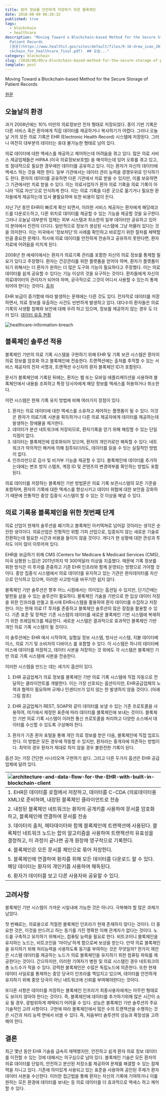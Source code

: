 ```yaml
---
title: 환자 정보를 안전하게 저장하기 위한 블록체인
date: 2018-08-09 06:26:32
published: true
tags:
  - blockchain
  - healthcare
description: "Moving Toward a Blockchain-based Method for the Secure Storage of
  Patient Records
  [원문](https://www.healthit.gov/sites/default/files/9-16-drew_ivan_20160804_blo\
  ckchain_for_healthcare_final.pdf)  ## 오늘..."
category: blockchain
slug: /2018/08/09/a-blockchain-based-method-for-the-secure-storage-of-patient-records/
template: post
---
```

Moving Toward a Blockchain-based Method for the Secure Storage of Patient Records

[원문](https://www.healthit.gov/sites/default/files/9-16-drew_ivan_20160804_blockchain_for_healthcare_final.pdf)

## 오늘날의 환경

과거 2008년에는 10% 미만의 의료정보만 전자 형태로 저장되었다. 종이 기반 기록은 다른 서비스 혹은 환자에게 직접 데이터를 제공하거나 복사하기가 어렵다. 그러나 오늘날 거의 모든 의료 기록은 EHR (Electronic Health Record) 시스템에 저장된다. 그러나 여전히 대부분의 데이터는 휴대 불가능한 형태로 남아 있다.

의료 데이터에 대한 엑세스를 제공하고 제어하는데 어려움을 겪고 있다. 많은 의료 서비스 제공업체들은 HIPAA (미국 의료정보보호법) 을 해석하는데 있어 오류를 겪고 있고, 또 절대적으로 필요한 경우에만 데이터를 공유하고 있다. 이는 환자가 자신의 데이터에 액세스 하는 것을 제한 한다. 일부 기관에서는 데이터 관리 능력을 경쟁우위로 인식하기도 한다. 환자의 데이터를 공유하면 다른 기관에서 치료 받을 수 있지만, 이를 보유하면 그 기관에서만 치료 받을 수 있다. 이는 의료사업자가 환자 의료 기록을 의료 기록이 아니라 '의료 자산'으로 인식하게 한다. 이는 의료 기록을 다른 곳으로 옮기거나 필요한 환자들에게 제공하는데 있서 불필요하며 또한 비용이 많이 든다.

지난 7년 동안 EHR이 빠르게 확산 되면서, 이러한 서비스 제공자는 환자에게 해당레코드를 다운로드하고, 다른 위치로 데이터를 제공할 수 있는 기능을 제공할 것을 요구한다. 그러나 오늘날 대부분의 업체는 외부 시스템과 최소한의 일부 데이터만 공유하고 있어 이 분야에서 진전이 더디다. 일반적으로 정보가 생성된 시스템에 그냥 머물러 있다는 것을 의미한다. 이는 미국에서 '정보차단'의 사례를 확인하고 바로잡기 위한 절차를 채택할 만큼 중요한 문제다. 적시에 의료 데이터를 안전하게 전송하고 공유하지 못한다면, 환자 치료에 어려움을 미치게 된다.

2008년 한 에세이에서는 환자가 의료기록 관리를 포함한 자신의 의료 정보를 통제할 필요가 있다고 주장했다. 환자는 건강관리를 위한 플랫폼을 얻어야 하며, 환자가 플랫폼이 되기 위해서는 더 환자가 원하는 더 많은 도구와 기능이 필요하다고 주장했다. 이는 의료 데이터를 쉽게 공유할 수 있다는 기능 이상의 것을 요구하는 것이다. 환자들에게 자신의 의료데이터의 관리자가 되어야 하며, 궁극적으로 그것이 어디서 사용할 수 있는지 통제되어야 한다는 것이다. [출처](https://www.linuxjournal.com/content/patient-platform)

EHR 보급이 증가함에 따라 발생하는 문제에는 다른 것도 있다. 전자적로 데이터를 저장하면서, 의료 정보를 유출하는 사건도 빈번하게 발생하고 있다. 대다수의 환자들은 의료 기록의 사생활 침해와 보안에 대해 우려 하고 있으며, 정보를 제공하지 않는 경우 도 더러 있다. [데이터 유출 현황](https://dashboard.healthit.gov/quickstats/pages/breaches-protected-health-information.php)

![healthcare-information-breach](../images/healthcare-information-breach.png)

## 블록체인 솔루션 적용

블록체인 기반의 의료 기록 시스템을 구현하기 위해 EHR 및 기록 보관 시스템은 환자의 의료 정보를 암호화 하고 블록체인에 전송한다. 트랜잭션에는 출처를 추적할 수 있는 서비스 제공자의 전자 서명과, 트랜잭션 수신자의 환자 블록체인 ID가 포함된다.

문서가 블록체인에 기록된 뒤에는, 환자는 웹 또는 모바일 애플리케이션을 사용하여 블록체인에서 내용을 조회하고 특정 당사자에게 해당 정보를 엑세스를 허용하거나 취소한다.

이런 시스템은 현재 기록 유지 방법에 비해 여러가지 장점이 있다.

1. 환자는 의료 데이터에 대한 엑세스를 소유하고 제어하는 플랫폼이 될 수 있다. 이것은 환자가 의료기록 사본을 획득하거나 다른 의료 제공자에게 데이터를 제공하는데 발생하는 장애물을 제거한다.
2. 데이터가 분산 네트워크에 저장되므로, 환자기록을 얻기 위해 해킹할 수 있는 단일 지점이 없다.
3. 데이터는 블록체인에 암호화되어 있으며, 환자의 개인키로만 해독할 수 있다. 네트워크가 악의적인 해커에 의해 침투되더라도, 데이터를 읽을 수 잇는 실질적인 방법이 없다.
4. 인프라만으로 감사 및 비거부 기능을 제공할 수 있다. 블록체인에 데이터를 추가하는데에는 변조 방지 스탬프, 계정 ID 및 콘텐츠의 변경여부를 확인하는 방법도 포함된다.

의료 데이터를 저장하는 블록체인 기반 방법론은 의료 기록 보관시스템의 모든 기준을 포함하며, 환자의 기록에 대한 엑세스를 향상시키고 데이터 위협에 대한 보안을 강화하기 때문에 전통적인 중앙 집중식 시스템이 할 수 있는 것 이상을 해낼 수 있다.

## 의료 기록용 블록체인을 위한 첫번째 단계

의료 산업이 현재의 솔루션을 폐기하고 블록체인 아키텍쳐로 넘어갈 것이라는 생각은 순진한 생각이다. 의료산업은 전형적인 위험 기피 산업으로, 입증되지 않는 새로운 기술로 전환하는데 필요한 시간과 비용을 들이지 않을 것이다. 게다가 현 상황에 대한 관성과 투자도 이미 많이 이루어져 있다.

EHR을 보급하기 위해 CMS (Centers for Medicare & Medicaid Services (CMS), 미국 심평원 느낌)은 2011년까지 약 300억달러 이상을 지출했다. 때문에 기록 정보를 위한 방식은 이 투자를 존중하고 기존 EHR 인프라와 함께 운영되는 방향으로 가야할 것이다. 중앙 집중식 시스템에서 의료 데이터를 유지하고 있는 기관은 환자데이터를 자산으로 인식하고 있으며, 이러한 사고방식을 바꾸기란 쉽지 않다.

블록체인 기반 솔루션은 향후 어느 시점에서는 의미있는 옵션일 수 있지만, 단기간에는 발판을 삼을 수 있는 솔루션이 필요하다. 블록체인 기술을 기반으로 한 임상 데이터 저장을 위한 인프라를 만들고 동시에 EHR시스템을 활용하여 환자 데이터를 수집하고 저장한다. 이는 현재 의료 IT 투자를 존중하고 블록체인 솔루션의 많은 장점을 활용할 수 있다. 기존 표준 및 정책은 기존 시스템의 데이터를 새로운 블록체인 기반 시스템에 복제하기 위한 프레임워크를 제공한다. 새로운 시스템은 결과적으로 효과적인 블록체인 기반 개인 의료 기록 시스템이 될 것이다. 

이 솔루션에는 EHR 에서 시작하여, 실험실 정보 시스템, 방사선 시스템, 지불 데이터베이스, 의료 기기 및 소비자의 디바이스 를 포함할 수 있다. 이 시스템은 하나의 데이터베이스에 데이터를 저장하고, 데이터 사본을 저장하는 것 외에도 각 시스템은 블록체인 기반 의료 기록 시스템에 사본을 전송한다.

이러한 시스템을 만드는 데는 세가지 옵션이 있다. 

1. EHR 공급업체가 의료 정보를 블록체인 기반 의료 기록 시스템에 직접 자동으로 전달하는 클라이언트를 개발한다. 이는 가장 선호되는 옵션이지만, EHR공급업체의 노력과 협력이 필요하며 규제나 인센티브가 있지 않는 한 발생하지 않을 것이다. (아래 그림 참조)

2. EHR 공급업체가 REST, SOAP와 같이 데이터를 보낼 수 있는 기존 프로토콜을 사용하여, 여기에서 제정한 표준에 따라 데이터를 블록체인에 보내는 것이다. 블록체인 기반 의료 기록 시스템이 이러한 통신 프로토콜을 처리하고 다양한 소스에서 데이터를 수신할 수 있도록 구성해야 한다. 
3. 환자가 기존 환자 포털을 통해 개인 의료 정보를 받은 다음, 블록체인에 직접 업로드 한다. 이 방법은 모든 경우에 작동할 수 있지만, 환자라는 중개자에 의존하는 방법이다. 최악의 경우 환자가 제대로 하지 않을 경우 불완전한 기록이 된다.

옵션 3는 가장 간단한 시나리오며 구현하기 쉽다. 그리고 다른 두가지 옵션은 EHR 공급업체에 달려 있다. 

| ![architecture-and-data-flow-for-the-EHR-with-built-in-blockchain-client](../images/architecture-and-data-flow-for-the-EHR-with-built-in-blockchain-client.png) |
| :- |
| 1. EHR은 데이터를 로컬에서 저장하고, 데이터를 C-CDA (의료데이터용 XML)로 준비하며, 내장된 블록체인 클라이언트로 전송 |
| 2. 내장된 블록체인 네트워크는 환자의 공개키를 사용하여 문서를 암호화하고, 블록체인에 연결하여 문서를 전송 |
| 3. 데이터의 출처, 메타데이터와 함께 블록체인에 트랜잭션에 사용된다. 블록체인 네트워크 노드는 합의 알고리즘을 사용하여 트랜잭션의 유효성을 결정하고, 이 과정이 긑나면 공개 원장에 영구적으로 기록한다. |
| 4. 블록체인은 모든 문서를 체인으로 묶어 저장한다. |
| 5. 블록체인에 연결하여 환자를 위해 모든 데이터를 다운로드 할 수 있다. 해당 데이터는 환자의 개인키를 사용하여 해독된다. |
| 6. 환자가 데이터를 보고 다른 사용자와 공유할 수 있다. |

## 고려사항

블록체인 기반 시스템이 가까운 시일내에 가능한 것은 아니다. 극복해야 할 많은 과제가 남았다. 

첫 번째로는, 의료용으로 적절한 블록체인 인프라가 현재 존재하지 않다는 것이다. 더 중요한 것은, 이것을 만드려고 하는 동기를 가진 명확한 이해 관계자가 없다는 것이다. 노드를 구축하고 유지하기 위해서는, 컴퓨팅 능력을 필요로 한다. 비트코이니 블록체인을 유지하는 노드는, 비트코인을 '마이닝'하게 함으로써 보상을 받는다. 만약 의료 블록체인을 유지하기 위해 처리능력을 사용하도록 동기를 부여하는 것은 무엇일까? 한가지 제안은 시스템 데이터를 제공하는 노드가 의료 블록체인을 유지하기 위한 컴퓨팅 파워를 제공한다는 것이다. 간으하지만, 이러한 기여자가 병원 및 의료 시스템인 경우 네트워크의 총 노드수가 적을 수 있다. 강력한 블록체인은 수많은 독립노드에 의존한다. 또한 현재 데이터 사일로를 통제하는 중앙 당국이 인프라를 책임지고 있으며, 데이터를 안전하게 유지하기 위해 중앙 당국이 아닌 네트워크에 신뢰를 부여해야한다는 것이다.

또다른 사항은 데이터를 저장하는 블록체인 인프라가 최종사용자에게는 아무런 형태로도 보이지 않아야 한다는 것이다. 즉, 블록체인에 데이터를 추가하기위해 많은 시간이 소요 될 경우, 광범위하게 채택되기 어려울 수 있다. 성능은 블록체인 기반 솔루션의 주요 기술적인 고려 사항이다. 구현에 따라 블록체인에서 많은 수의 트랜잭션을 수행하는 것은 시간과 처리 능력 면에서 비쌀 수 있다. 즉, 처음부터 솔루션의 성능과 확장성을 고려해야 한다.

## 결론

최근 몇년 동안 EHR 기술을 급속히 채택했지만, 안전하고 쉽게 환자 의료 정보 데이터를 이전할 수 있는 것에 대해서는 의구심으로 남아 있다. 블록체인 기술은 모든 환자의 의료 데이터를 단일의, 안전하고 분산된 저장소를 제공하여 문제를 해결할 수 있는 잠재력을 지니고 있다. 기존에 의미있게 사용되고 있는 표준을 사용하여 공인된 주체가 환자 데이터 사본을 수신한다. 이러한 접근법을 통해 환자는 자신의 기록에 기여하거나 이를 원하는 모든 환경에 데이터를 보내는 등 의료 데이터를 더 효과적으로 액세스 하고 제어할 수 있다.